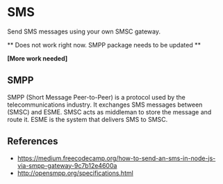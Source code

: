 # SMS
Send SMS messages using your own SMSC gateway.

** Does not work right now. SMPP package needs to be updated **

**[More work needed]**

## SMPP
SMPP (Short Message Peer-to-Peer) is a protocol used by the telecommunications industry. It exchanges SMS messages between (SMSC) and ESME. SMSC acts as middleman to store the message and route it. ESME is the system that delivers SMS to SMSC.

## References

* https://medium.freecodecamp.org/how-to-send-an-sms-in-node-js-via-smpp-gateway-9c7b12e4600a
* http://opensmpp.org/specifications.html
